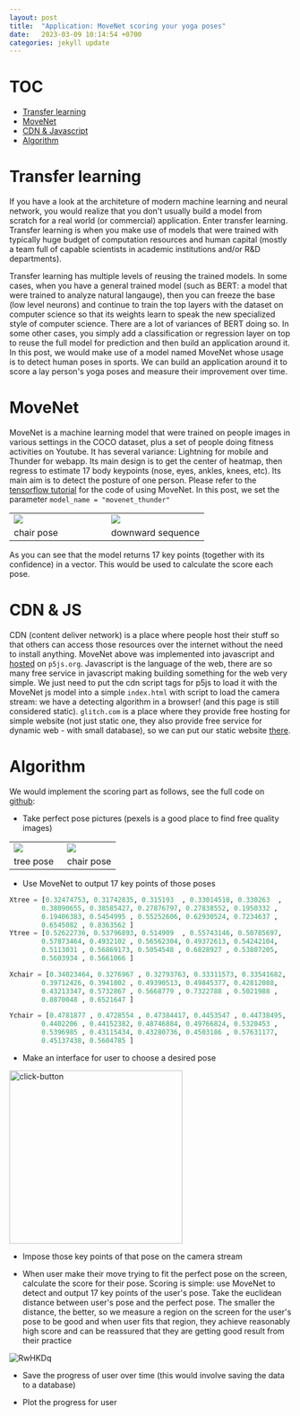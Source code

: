 ```yaml
---
layout: post
title:  "Application: MoveNet scoring your yoga poses"
date:   2023-03-09 10:14:54 +0700
categories: jekyll update
---
```


# TOC

- [Transfer learning](#transfer)
- [MoveNet](#move)
- [CDN & Javascript](#cdn)
- [Algorithm](#algo)


# Transfer learning

If you have a look at the architeture of modern machine learning and neural network, you would realize that you don't usually build a model from scratch for a real world (or commercial) application. Enter transfer learning. Transfer learning is when you make use of models that were trained with typically huge budget of computation resources and human capital (mostly a team full of capable scientists in academic institutions and/or R&D departments). 

Transfer learning has multiple levels of reusing the trained models. In some cases, when you have a general trained model (such as BERT: a model that were trained to analyze natural langauge), then you can freeze the base (low level neurons) and continue to train the top layers with the dataset on computer science so that its weights learn to speak the new specialized style of computer science. There are a lot of variances of BERT doing so. In some other cases, you simply add a classification or regression layer on top to reuse the full model for prediction and then build an application around it. In this post, we would make use of a model named MoveNet whose usage is to detect human poses in sports. We can build an application around it to score a lay person's yoga poses and measure their improvement over time.

# MoveNet

MoveNet is a machine learning model that were trained on people images in various settings in the COCO dataset, plus a set of people doing fitness activities on Youtube. It has several variance: Lightning for mobile and Thunder for webapp. Its main design is to get the center of heatmap, then regress to estimate 17 body keypoints (nose, eyes, ankles, knees, etc). Its main aim is to detect the posture of one person. Please refer to the [tensorflow tutorial]('https://colab.research.google.com/github/tensorflow/hub/blob/master/examples/colab/movenet.ipynb#scrollTo=KqtQzBCpIJ7Y') for the code of using MoveNet. In this post, we set the parameter `model_name = "movenet_thunder"`

<table>
    <tr>
        <td style="width:50%">
            <img src="https://user-images.githubusercontent.com/7457301/224217432-77aaeaaa-cb17-4b4c-9155-5b5a10e1245f.png">
        </td>
        <td style="width:50%">
            <img src="https://user-images.githubusercontent.com/7457301/224217450-885ccc30-b8c5-48dc-86e1-fabb76e9b74f.gif">
        </td>
    </tr>
    <tr>
        <td>chair pose</td>
        <td>downward sequence</td>
    </tr>
</table>

As you can see that the model returns 17 key points (together with its confidence) in a vector. This would be used to calculate the score each pose.

# CDN & JS

CDN (content deliver network) is a place where people host their stuff so that others can access those resources over the internet without the need to install anything. MoveNet above was implemented into javascript and [hosted]('https://editor.p5js.org/codingtrain/sketches/T7UDm7dBP') on `p5js.org`. Javascript is the language of the web, there are so many free service in javascript making building something for the web very simple. We just need to put the cdn script tags for p5js to load it with the MoveNet js model into a simple `index.html` with script to load the camera stream: we have a detecting algorithm in a browser! (and this page is still considered static). `glitch.com` is a place where they provide free hosting for simple website (not just static one, they also provide free service for dynamic web - with small database), so we can put our static website [there](https://foremost-abalone-linen.glitch.me).

# Algorithm

We would implement the scoring part as follows, see the full code on [github]('https://github.com/ayaderaghul/yoga/blob/main/README.md'):

- Take perfect pose pictures (pexels is a good place to find free quality images)


<table>
    <tr>
        <td style="width:50%">
            <img src="https://user-images.githubusercontent.com/7457301/224223750-e23372c9-69bc-4b2d-a30c-07f009dfa917.jpg">
        </td>
        <td style="width:50%">
            <img src="https://user-images.githubusercontent.com/7457301/224223795-fe711c33-c047-485a-a54d-2ec7a5c57169.jpg">
        </td>
    </tr>
    <tr>
        <td>tree pose</td>
        <td>chair pose</td>
    </tr>
</table>


- Use MoveNet to output 17 key points of those poses




```python
Xtree = [0.32474753, 0.31742835, 0.315193  , 0.33014518, 0.330263  ,
        0.38090655, 0.38585427, 0.27876797, 0.27838552, 0.1950332 ,
        0.19406383, 0.5454995 , 0.55252606, 0.62930524, 0.7234637 ,
        0.6545082 , 0.8363562 ]
Ytree = [0.52622736, 0.53796893, 0.514909  , 0.55743146, 0.50785697,
        0.57873464, 0.4932102 , 0.56562304, 0.49372613, 0.54242104,
        0.5113031 , 0.56869173, 0.5054548 , 0.6828927 , 0.53807205,
        0.5603934 , 0.5661066 ]

Xchair = [0.34023464, 0.3276967 , 0.32793763, 0.33311573, 0.33541682,
        0.39712426, 0.3941802 , 0.49390513, 0.49845377, 0.42812088,
        0.43213347, 0.5732867 , 0.5668779 , 0.7322788 , 0.5021988 ,
        0.8870048 , 0.6521647 ]

Ychair = [0.4781877 , 0.4728554 , 0.47384417, 0.4453547 , 0.44738495,
        0.4402206 , 0.44152382, 0.48746884, 0.49766824, 0.5320453 ,
        0.5396985 , 0.43115434, 0.43280736, 0.4503186 , 0.57631177,
        0.45137438, 0.5604785 ]
```


- Make an interface for user to choose a desired pose

<img width="309" alt="click-button" src="https://user-images.githubusercontent.com/7457301/224224203-507d92d3-600f-466e-ae88-4288e6a4b1ec.png">

- Impose those key points of that pose on the camera stream

- When user make their move trying to fit the perfect pose on the screen, calculate the score for their pose. Scoring is simple: use MoveNet to detect and output 17 key points of the user's pose. Take the euclidean distance between user's pose and the perfect pose. The smaller the distance, the better, so we measure a region on the screen for the user's pose to be good and when user fits that region, they achieve reasonably high score and can be reassured that they are getting good result from their practice

![RwHKDq](https://user-images.githubusercontent.com/7457301/224245206-d4581ade-052c-419a-90cc-70ba61d42627.gif)

- Save the progress of user over time (this would involve saving the data to a database)

- Plot the progress for user


```python

```
